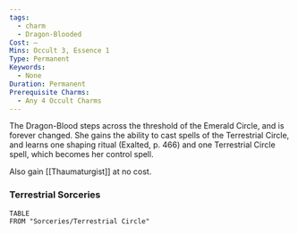 ```yaml
---
tags:
  - charm
  - Dragon-Blooded
Cost: —
Mins: Occult 3, Essence 1
Type: Permanent
Keywords:
  - None
Duration: Permanent
Prerequisite Charms:
  - Any 4 Occult Charms
---
```

The Dragon-Blood steps across the threshold of the Emerald Circle, and is forever changed. She gains the ability to cast spells of the Terrestrial Circle, and learns one shaping ritual (Exalted, p. 466) and one Terrestrial Circle spell, which becomes her control spell.

Also gain [[Thaumaturgist]] at no cost.
### Terrestrial Sorceries

```dataview
TABLE
FROM "Sorceries/Terrestrial Circle"
```